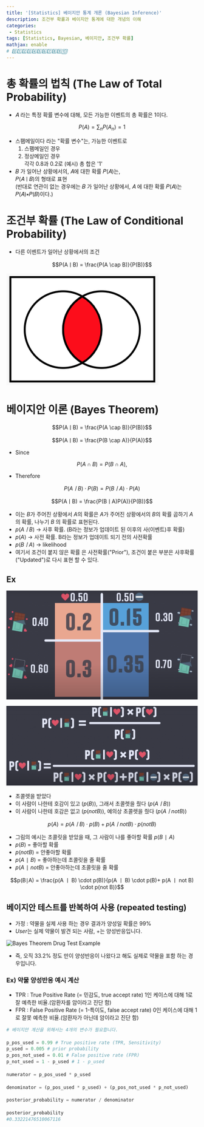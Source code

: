 ```yaml
---
title: '[Statistics] 베이지안 통계 개론 (Bayesian Inference)'
description: 조건부 확률과 베이지안 통계에 대한 개념의 이해
categories:
 - Statistics
tags: [Statistics, Bayesian, 베이지안, 조건부 확률]
mathjax: enable
# 0️⃣1️⃣2️⃣3️⃣4️⃣5️⃣6️⃣7️⃣8️⃣9️⃣🔟
---
```


# 총 확률의 법칙 (The Law of Total Probability)
- 𝐴 라는 특정 확률 변수에 대해, 모든 가능한 이벤트의 총 확률은 1이다.<br>

$$P(A) = \sum_n P(A_n) = 1$$

- 스팸메일이다 라는 "확률 변수"는, 가능한 이벤트로
  1. 스팸메일인 경우
  2. 정상메일인 경우<br>
각각 0.8과 0.2로 (예시) 총 합은 '1'
- 𝐵 가 일어난 상황에서의, 𝐴에 대한 확률 𝑃(𝐴)는,<br>
𝑃(𝐴ㅣ𝐵)의 형태로 표현<br>
(반대로 연관이 없는 경우에는  𝐵 가 일어난 상황에서,  𝐴 에 대한 확률  𝑃(𝐴)는<br>
𝑃(𝐴)∗𝑃(𝐵)이다.)

# 조건부 확률 (The Law of Conditional Probability)
- 다른 이벤트가 일어난 상황에서의 조건

$$P(AㅣB) = \frac{P(A \cap B)}{P(B)}$$

![Visualization of set intersection](/assets/images/7.png)

# 베이지안 이론 (Bayes Theorem)

$$P(AㅣB) = \frac{P(A \cap B)}{P(B)}$$

$$P(AㅣB) = \frac{P(B \cap A)}{P(A)}$$

- Since 

$$P(A \cap B) = P(B \cap A),$$

- Therefore

$$P(AㅣB) \cdot P(B) = P(BㅣA) \cdot P(A)$$

$$P(AㅣB) = \frac{P(BㅣA)P(A)}{P(B)}$$

- 이는 $B$가 주어진 상황에서 $A$의 확률은 $A$가 주어진 상황에서의 $B$의 확률 곱하기 $A$의 확률, 나누기 $B$ 의 확률로 표현된다.
- $p(AㅣB)$ -> 사후 확률. (B라는 정보가 업데이트 된 이후의 사(이벤트)후 확률)
- $p(A)$ -> 사전 확률. B라는 정보가 업데이트 되기 전의 사전확률
- $p(BㅣA)$ -> likelihood
- 여기서 조건이 붙지 않은 확률 은 사전확률("Prior"), 조건이 붙은 부분은 사후확률("Updated")로 다시 표현 할 수 있다.

## Ex

![1](/assets/images/5.png)

![2](/assets/images/6.png)

- 초콜렛을 받았다 
- 이 사람이 나한테 호감이 있고 ($p(B)$), 그래서 초콜렛을 줬다 ($p(AㅣB)$)
- 이 사람이 나한테 호감은 없고 ($p(not B)$), 예의상 초콜렛을 줬다 ($p(Aㅣnot B)$)

$$p(A) = p(AㅣB) \cdot p(B)+ p(Aㅣnot B) \cdot p(not B)$$

- 그림의 예시는 초콜릿을 받았을 때, 그 사람이 나를 좋아할 확률
$p(B∣A)$
- $p(B)$ = 좋아할 확률
- $p(notB)$ = 안좋아할 확률
- $p(A∣B)$ = 좋아하는데 초콜릿을 줄 확률
- $p(A∣notB)$ = 안좋아하는데 초콜릿을 줄 확률

$$p(B∣A) = \frac{p(A ㅣ B) \cdot p(B)}{p(A ㅣ B) \cdot p(B)+ p(A ㅣ not B) \cdot p(not B)}$$

## 베이지안 테스트를 반복하여 사용 (repeated testing)
- 가정 : 약물을 실제 사용 하는 경우 결과가 양성일 확률은 99%
- $User$는 실제 약물이 발견 되는 사람, $+$는 양성반응입니다.

![Bayes Theorem Drug Test Example](https://wikimedia.org/api/rest_v1/media/math/render/svg/95c6524a3736c43e4bae139713f3df2392e6eda9)

- 즉, 오직 33.2% 정도 만이 양성반응이 나왔다고 해도 실제로 약물을 포함 하는 경우입니다. 

### Ex) 약물 양성반응 예시 계산
- TPR : True Positive Rate (= 민감도, true accept rate) 1인 케이스에 대해 1로 잘 예측한 비율.(암환자를 암이라고 진단 함)
- FPR : False Positive Rate (= 1-특이도, false accept rate) 0인 케이스에 대해 1로 잘못 예측한 비율.(암환자가 아닌데 암이라고 진단 함)

```python
# 베이지안 계산을 위해서는 4개의 변수가 필요합니다.

p_pos_used = 0.99 # True positive rate (TPR, Sensitivity)
p_used = 0.005 # prior probability
p_pos_not_used = 0.01 # False positive rate (FPR)
p_not_used = 1 - p_used # 1 - p_used  

numerator = p_pos_used * p_used 

denominator = (p_pos_used * p_used) + (p_pos_not_used * p_not_used)

posterior_probability = numerator / denominator

posterior_probability
#0.33221476510067116
```